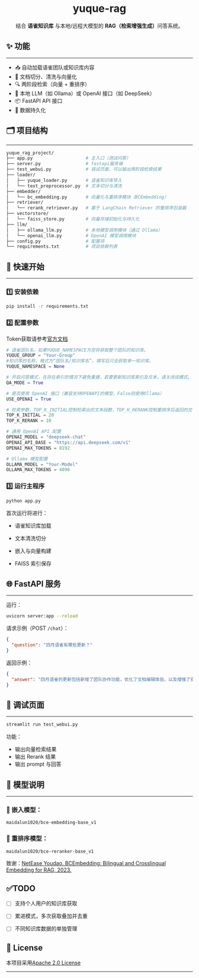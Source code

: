 <h1 align="center">yuque-rag</h1>

<div align="center">结合 <b>语雀知识库</b> 与本地/远程大模型的 <b>RAG（检索增强生成）</b>问答系统。</div>



## ✨ 功能

---

- 📥 自动加载语雀团队或知识库内容
- 🧹 文档切分、清洗与向量化
- 🔍 两阶段检索（向量 + 重排序）
- 🤖 本地 LLM（如 Ollama）或 OpenAI 接口（如 DeepSeek）
- 📦 FastAPI API 接口
- 🔌 数据持久化

## 🗂️ 项目结构

---

```bash
yuque_rag_project/
├── app.py                    # 主入口（测试问答）
├── server.py                 # fastapi服务端
├── test_webui.py             # 调试页面，可以输出两阶段检索结果
├── loader/
│   ├── yuque_loader.py       # 语雀知识库导入
│   └── text_preprocessor.py  # 文本切分与清洗
├── embedder/
│   └── bc_embedding.py       # 向量化与重排序模块（BCEmbedding）
├── retriever/
│   └── rerank_retriever.py   # 基于 LangChain Retriever 的重排序包装器
├── vectorstore/
│   └── faiss_store.py        # 向量存储初始化与持久化
├── llm/
│   ├── ollama_llm.py         # 本地模型调用模块（通过 Ollama）
│   └── openai_llm.py         # OpenAI 模型调用模块
├── config.py                 # 配置项
└── requirements.txt          # 项目依赖列表
```

## 🚀 快速开始

---

### 1️⃣ 安装依赖

```bash
pip install -r requirements.txt
```

### 2️⃣ 配置参数

Token获取请参考[官方文档](https://www.yuque.com/yuque/developer/api#sAVSW)

```python
# 语雀团队名，如果YUQUE_NAMESPACE为空将获取整个团队的知识库。
YUQUE_GROUP = "Your-Group"
#知识库的名称，格式为“团队名/知识库名”，填写后只会获取单一知识库。
YUQUE_NAMESPACE = None          

# 开启问答模式，在存在索引的情况下避免重建。若要更新知识库索引及文本，请关闭该模式。
QA_MODE = True

# 是否使用 OpenAI 接口（兼容支持OPENAPI的模型，False则使用Ollama）
USE_OPENAI = True

# 检索参数，TOP_K_INITIAL控制检索出的文本段数，TOP_K_RERANK控制重排序后返回的文本段数
TOP_K_INITIAL = 20
TOP_K_RERANK = 10

# 通用 OpenAI API 配置
OPENAI_MODEL = "deepseek-chat"  
OPENAI_API_BASE = "https://api.deepseek.com/v1"  
OPENAI_MAX_TOKENS = 8192

# Ollama 模型配置
OLLAMA_MODEL = "Your-Model"
OLLAMA_MAX_TOKENS = 4096
```

### 3️⃣ 运行主程序
```bash
python app.py
```

首次运行将进行：

- 语雀知识库加载

- 文本清洗切分

- 嵌入与向量构建

- FAISS 索引保存

## 🌐 FastAPI 服务

---

运行：
```bash
uvicorn server:app --reload
```

请求示例（POST `/chat`）：
```json
{
  "question": "四月语雀有哪些更新？"
}
```
返回示例：
```json
{
  "answer": "四月语雀的更新包括新增了团队协作功能，优化了文档编辑体验，以及增强了安全策略。"
}
```

## 🧪 调试页面

---

```bash
streamlit run test_webui.py
```

功能：

- 输出向量检索结果
- 输出 Rerank 结果
- 输出 prompt 与回答

## 🧠 模型说明

---

### 📌 嵌入模型：
`maidalun1020/bce-embedding-base_v1`

### 📌 重排序模型：
`maidalun1020/bce-reranker-base_v1`

致谢：[NetEase Youdao. BCEmbedding: Bilingual and Crosslingual Embedding for RAG, 2023.](https://github.com/netease-youdao/BCEmbedding)


## ✅TODO

- [ ] 支持个人用户的知识库获取
- [ ] 累进模式，多次获取叠加并去重
- [ ] 不同知识库数据的单独管理


## 📜 License

本项目采用[Apache 2.0 License](https://github.com/netease-youdao/BCEmbedding/blob/master/LICENSE)

---
